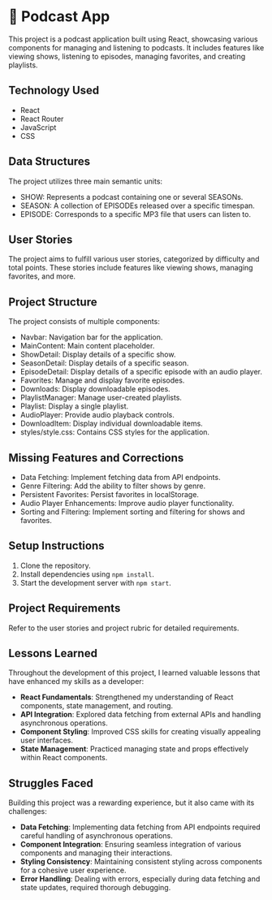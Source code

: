 # 🎵 Podcast App

This project is a podcast application built using React, showcasing various components for managing and listening to podcasts. It includes features like viewing shows, listening to episodes, managing favorites, and creating playlists.

## Technology Used
- React
- React Router
- JavaScript
- CSS

## Data Structures
The project utilizes three main semantic units:
- SHOW: Represents a podcast containing one or several SEASONs.
- SEASON: A collection of EPISODEs released over a specific timespan.
- EPISODE: Corresponds to a specific MP3 file that users can listen to.

## User Stories
The project aims to fulfill various user stories, categorized by difficulty and total points. These stories include features like viewing shows, managing favorites, and more.

## Project Structure
The project consists of multiple components:
- Navbar: Navigation bar for the application.
- MainContent: Main content placeholder.
- ShowDetail: Display details of a specific show.
- SeasonDetail: Display details of a specific season.
- EpisodeDetail: Display details of a specific episode with an audio player.
- Favorites: Manage and display favorite episodes.
- Downloads: Display downloadable episodes.
- PlaylistManager: Manage user-created playlists.
- Playlist: Display a single playlist.
- AudioPlayer: Provide audio playback controls.
- DownloadItem: Display individual downloadable items.
- styles/style.css: Contains CSS styles for the application.

## Missing Features and Corrections
- Data Fetching: Implement fetching data from API endpoints.
- Genre Filtering: Add the ability to filter shows by genre.
- Persistent Favorites: Persist favorites in localStorage.
- Audio Player Enhancements: Improve audio player functionality.
- Sorting and Filtering: Implement sorting and filtering for shows and favorites.

## Setup Instructions
1. Clone the repository.
2. Install dependencies using `npm install`.
3. Start the development server with `npm start`.

## Project Requirements
Refer to the user stories and project rubric for detailed requirements.

## Lessons Learned
Throughout the development of this project, I learned valuable lessons that have enhanced my skills as a developer:
- **React Fundamentals**: Strengthened my understanding of React components, state management, and routing.
- **API Integration**: Explored data fetching from external APIs and handling asynchronous operations.
- **Component Styling**: Improved CSS skills for creating visually appealing user interfaces.
- **State Management**: Practiced managing state and props effectively within React components.

## Struggles Faced
Building this project was a rewarding experience, but it also came with its challenges:
- **Data Fetching**: Implementing data fetching from API endpoints required careful handling of asynchronous operations.
- **Component Integration**: Ensuring seamless integration of various components and managing their interactions.
- **Styling Consistency**: Maintaining consistent styling across components for a cohesive user experience.
- **Error Handling**: Dealing with errors, especially during data fetching and state updates, required thorough debugging.

